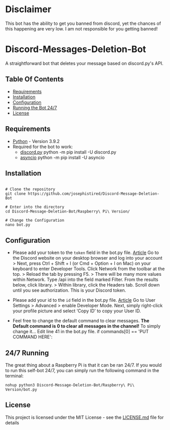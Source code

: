 # Disclaimer

This bot has the ability to get you banned from discord, yet the chances of this happening are very low. I am not responsible for you getting banned!

# Discord-Messages-Deletion-Bot

A straightforward bot that deletes your message based on discord.py's API.

## Table Of Contents

* [Requirements](#requirements)
* [Installation](#installation)
* [Configuration](#configuration)
* [Running the Bot 24/7](#24/7-Running)
* [License](#license)

## Requirements

- [Python](https://www.python.org/downloads/release/python-392/) - Version 3.9.2   
- Required for the bot to work:
  - [discord.py](https://discordpy.readthedocs.io/en/latest/)
  python -m pip install -U discord.py
  - [asyncio](https://docs.python.org/3/library/asyncio.html)
  python -m pip install -U asyncio 

## Installation

```

# Clone the repository
git clone https://github.com/josephistired/Discord-Message-Deletion-Bot

# Enter into the directory
cd Discord-Message-Deletion-Bot/Raspberry\ Pi\ Version/

# Change the Configuration
nano bot.py

```

## Configuration

* Please add your token to the `token` field in the bot.py file.
[Article](https://www.androidauthority.com/get-discord-token-3149920/)
Go to the Discord website on your desktop browser and log into your account > Next, press Ctrl + Shift + I (or Cmd + Option + I on Mac) on your keyboard to enter Developer Tools. Click Network from the toolbar at the top. > Reload the tab by pressing F5. > There will be many more values within Network. Type /api into the field marked Filter. From the results below, click library. > Within library, click the Headers tab. Scroll down until you see authorization. This is your Discord token.

* Please add your id to the `id` field in the bot.py file.
[Article](https://www.google.com/search?q=how+to+get+your+discord+account+id&sourceid=chrome&ie=UTF-8)
Go to User Settings > Advanced > enable Developer Mode.
Next, simply right-click your profile picture and select ‘Copy ID’ to copy your User ID.

* Feel free to change the default command to clear messages.
**The Default command is 0 to clear all messages in the channel!**
To simply change it... Edit line 41 in the bot.py file.
if commands[0] == 'PUT COMMAND HERE': 

## 24/7 Running

The great thing about a Raspberry Pi is that it can be ran 24/7. If you would to run this self-bot 24/7, you can simply run the following command in the terminal:

```
nohup python3 Discord-Message-Deletion-Bot/Raspberry\ Pi\ Version/bot.py

```

## License 

This project is licensed under the MIT License - see the [LICENSE.md](LICENSE) file for details